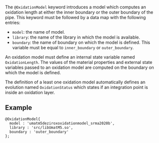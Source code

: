 The `@OxidationModel` keyword introduces a model which computes an
oxidation length at either the inner boundary or the outer boundary of
the pipe. This keyword must be followed by a data map with the following
entries:

- `model`: the name of model.
- `library`: the name of the library in which the model is available.
- `boundary`: the name of boundary on which the model is defined. This
  variable must be equal to `inner_boundary` or `outer_boundary`.

An oxidation model must define an internal state variable named
`OxidationLength`. The values of the material properties and external
state variables passed to an oxidation model are computed on the
boundary on which the model is defined.

The definition of a least one oxidation model automatically defines an
evolution named `OxidationStatus` which states if an integration point
is inside an oxidation layer.

## Example

~~~~{.cxx}
@OxidationModel{
  model : 'umatm5deziroxoxidationmodel_srma2020b',
  library : 'src/libUmatM5.so',
  boundary : 'outer_boundary'
};
~~~~